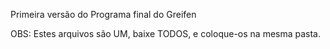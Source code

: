 Primeira versão do Programa final do Greifen

OBS: Estes arquivos são UM, baixe TODOS, e coloque-os na mesma pasta. 
